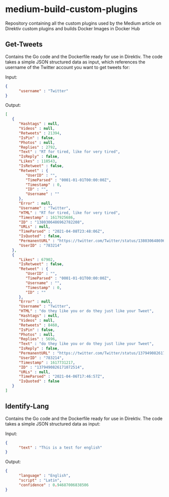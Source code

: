 # medium-build-custom-plugins
 Repository containing all the custom plugins used by the Medium article on Direktiv custom plugins and builds Docker Images in Docker Hub

## Get-Tweets

Contains the Go code and the Dockerfile ready for use in Direktiv. The code takes a simple JSON structured data as input, which references the username of the Twitter account you want to get tweets for:

Input:
```json
{
      "username" : "Twitter"
}      
```
 
Output:
```json
[
   {
      "Hashtags" : null,
      "Videos" : null,
      "Retweets" : 21394,
      "IsPin" : false,
      "Photos" : null,
      "Replies" : 2792,
      "Text" : "RT for tired, like for very tired",
      "IsReply" : false,
      "Likes" : 118543,
      "IsRetweet" : false,
      "Retweet" : {
         "UserID" : "",
         "TimeParsed" : "0001-01-01T00:00:00Z",
         "Timestamp" : 0,
         "ID" : "",
         "Username" : ""
      },
      "Error" : null,
      "Username" : "Twitter",
      "HTML" : "RT for tired, like for very tired",
      "Timestamp" : 1617925686,
      "ID" : "1380306486962782208",
      "URLs" : null,
      "TimeParsed" : "2021-04-08T23:48:06Z",
      "IsQuoted" : false,
      "PermanentURL" : "https://twitter.com/Twitter/status/1380306486962782208",
      "UserID" : "783214"
   },
   {
      "Likes" : 67902,
      "IsRetweet" : false,
      "Retweet" : {
         "UserID" : "",
         "TimeParsed" : "0001-01-01T00:00:00Z",
         "Username" : "",
         "Timestamp" : 0,
         "ID" : ""
      },
      "Error" : null,
      "Username" : "Twitter",
      "HTML" : "do they like you or do they just like your Tweet",
      "Hashtags" : null,
      "Videos" : null,
      "Retweets" : 8460,
      "IsPin" : false,
      "Photos" : null,
      "Replies" : 5696,
      "Text" : "do they like you or do they just like your Tweet",
      "IsReply" : false,
      "PermanentURL" : "https://twitter.com/Twitter/status/1379490826171072514",
      "UserID" : "783214",
      "Timestamp" : 1617731217,
      "ID" : "1379490826171072514",
      "URLs" : null,
      "TimeParsed" : "2021-04-06T17:46:57Z",
      "IsQuoted" : false
   }
]   
```

## Identify-Lang

Contains the Go code and the Dockerfile ready for use in Direktiv. The code takes a simple JSON structured data as input:

Input:
```json
{
      "text" : "This is a test for english"
}      
```
 
Output:
```json
{
      "language" : "English",
      "script" : "Latin",
      "confidence" : 0.94687006838506
}
```

